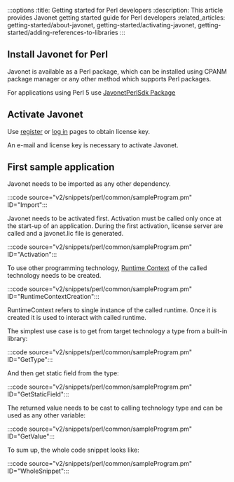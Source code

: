 :::options
:title: Getting started for Perl developers
:description: This article provides Javonet getting started guide for Perl developers
:related_articles: getting-started/about-javonet, getting-started/activating-javonet, getting-started/adding-references-to-libraries
:::

## Install Javonet for Perl

Javonet is available as a Perl package, which can be installed using CPANM package manager or any other method which supports Perl packages.

For applications using Perl 5 use [JavonetPerlSdk Package](https://metacpan.org/author/JAVONET/releases)  

## Activate Javonet

Use [register](https://my.javonet.com/signup/?type=free) or [log in](https://my.javonet.com/signin/) pages to obtain license key.

An e-mail and license key is necessary to activate Javonet.

## First sample application

Javonet needs to be imported as any other dependency.

:::code source="v2/snippets/perl/common/sampleProgram.pm" ID="Import":::

Javonet needs to be activated first. Activation must be called only once at the start-up of an application. During the first activation, license server are called and a javonet.lic file is generated. 

:::code source="v2/snippets/perl/common/sampleProgram.pm" ID="Activation":::

To use other programming technology, [Runtime Context](/guides/v2/foundations/runtime-context.md) of the called technology needs to be created.

:::code source="v2/snippets/perl/common/sampleProgram.pm" ID="RuntimeContextCreation":::

RuntimeContext refers to single instance of the called runtime. Once it is created it is used to interact with called runtime.

The simplest use case is to get from target technology a type from a built-in library:

:::code source="v2/snippets/perl/common/sampleProgram.pm" ID="GetType":::

And then get static field from the type:

:::code source="v2/snippets/perl/common/sampleProgram.pm" ID="GetStaticField":::

The returned value needs to be cast to calling technology type and can be used as any other variable:

:::code source="v2/snippets/perl/common/sampleProgram.pm" ID="GetValue":::

To sum up, the whole code snippet looks like:

:::code source="v2/snippets/perl/common/sampleProgram.pm" ID="WholeSnippet":::


